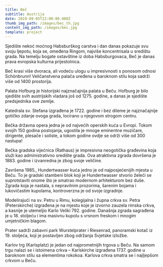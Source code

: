 ```yaml
---
title: Beč
subtitle: Austrija
date: 2019-09-05T22:00:00.000Z
thumb_img_path: /images/bec_th.jpg
content_img_path: /images/bec.jpg
template: project
---
```

Sjedište nekoć moćnog Habsburškog carstva i dan danas pokazuje svu svoju ljepotu, koja se, omeđena Ringom, najviše koncentrisala u središtu grada. Na temelju bogate ostavštine iz doba Habsburgovaca, Beč je danas prava evropska kulturna prijestolnica.

Beč krasi više dvoraca, ali vodeću ulogu u impresivnosti s ponosom odnosi Schönbrunn! Veličanstvena palača uređena u baroknom stilu koja sadrži više od 1400 prostorija.

Palata Hofburg je historijski najznačajnija palata u Beču. Hofburg je bilo sjedište svih austrijskih vladara još od 1275. godine, a danas je sjedište predsjednika ove zemlje.

Katedrala sv. Stefana izgrađena je 1722. godine i bez dileme je najznačajnije gotičko zdanje ovoga grada, locirano u njegovom strogom centru.

Bečka državna opera jedna je od najvećih operskih kuća u Evropi. Tokom svojih 150 godina postojanja, ugostila je mnoge eminentne muzičare, dirigente, plesače i soliste, a tokom godine ovdje se održi više od 300 nastupa!

Bečka gradska vijećnica (Rathaus) je impresivna neogotička građevina koja služi kao administrativno središte grada. Ova atraktivna zgrada dovršena je 1883. godine i izvanredna je zbog svoje veličine.

Završena 1985., Hundertwasser kuća jedno je od najposjećenijih mjesta u Beču. To je gradski stambeni blok koji je Hundertwasser stvorio želeći se suprotstaviti onome što je smatrao modernom arhitekturom bez duše. Zgrada koja je nastala, s nepravilnim prozorima, šarenim bojama i lukovičastim kupolama, kontroverzna je od svoje izgradnje.

Modelirajući na sv. Petru u Rimu, kolegijalna i župna crkva sv. Petra (Peterskirche) izgrađena je na mjestu koje je izvorno zauzela rimska crkva, a kasnije je utemeljio Karlo Veliki 792. godine. Današnja zgrada sagrađena je u 18. stoljeću i ima masivnu kupolu s vrsnom freskom i mnogim umjetničkim blagom.

Prater sadrži zabavni park Wurstelprater i Riesenrad, panoramski kotač iz 19. stoljeća, koji je postavljen zbog održanja Svjetske izložbe.

Karlov trg (Karlsplatz) je jedan od najprometnijih trgova u Beču. Na samom trgu nalazi se i istoimena crkva – Karlskirche izgrađena 1737. godine u baroknom stilu sa elementima rokokoa. Karlova crkva smatra se i najljepšom crkvom u Beču.
